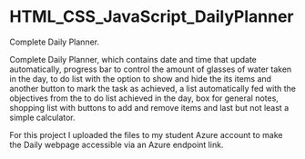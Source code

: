 # HTML_CSS_JavaScript_DailyPlanner
Complete Daily Planner.

Complete Daily Planner, which contains date and time that update automatically, progress bar to control the amount of glasses of water taken in the day, to do list with the option to show and hide the its items and another button to mark the task as achieved, a list automatically fed with the objectives from the to do list achieved in the day, box for general notes, shopping list with buttons to add and remove items and last but not least a simple calculator.

For this project I uploaded the files to my student Azure account to make the Daily webpage accessible via an Azure endpoint link.  
